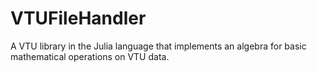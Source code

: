 # VTUFileHandler
A VTU library in the Julia language that implements an algebra for basic mathematical operations on VTU data.
